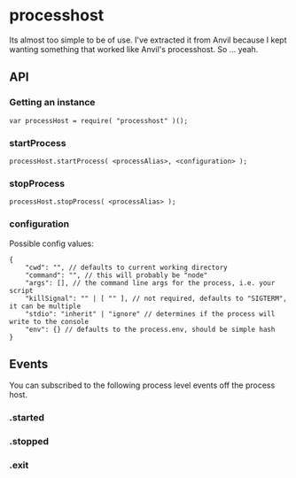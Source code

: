 # processhost
Its almost too simple to be of use. I've extracted it from Anvil because I kept wanting something that worked like Anvil's processhost. So ... yeah.

## API

### Getting an instance

	var processHost = require( "processhost" )();

### startProcess

	processHost.startProcess( <processAlias>, <configuration> );

### stopProcess

	processHost.stopProcess( <processAlias> );

### configuration
Possible config values:

	{
		"cwd": "", // defaults to current working directory
		"command": "", // this will probably be "node"
		"args": [], // the command line args for the process, i.e. your script
		"killSignal": "" | [ "" ], // not required, defaults to "SIGTERM", it can be multiple
		"stdio": "inherit" | "ignore" // determines if the process will write to the console
		"env": {} // defaults to the process.env, should be simple hash
	}

## Events
You can subscribed to the following process level events off the process host.

### <processAlias>.started

### <processAlias>.stopped

### <processAlias>.exit